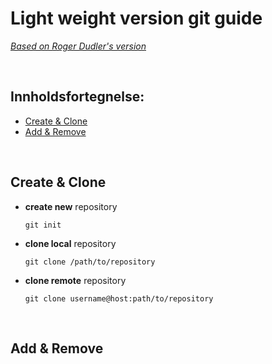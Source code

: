 # Light weight version git guide

[_Based on Roger Dudler's version_](http://rogerdudler.github.io/git-guide/)

&nbsp;

## Innholdsfortegnelse:

- [Create & Clone](#create--clone)
- [Add & Remove](#add--remove)

&nbsp;

## Create & Clone

- **create new** repository

  ```git
  git init
  ```

* **clone local** repository

  ```git
  git clone /path/to/repository
  ```

- **clone remote** repository

  ```git
  git clone username@host:path/to/repository
  ```

&nbsp;

## Add & Remove

